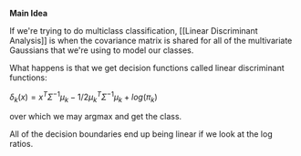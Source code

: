 **Main Idea**

If we're trying to do multiclass classification, [[Linear Discriminant Analysis]] is when the covariance matrix is shared for all of the multivariate Gaussians that we're using to model our classes.

What happens is that we get decision functions called linear discriminant functions:

$\delta_k(x) = x^T \Sigma^{-1} \mu_k -1/2 \mu_k^T \Sigma^{-1} \mu_k +log(\pi_k)$ 

over which we may argmax and get the class. 

All of the decision boundaries end up being linear if we look at the log ratios. 